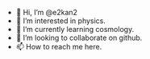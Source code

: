 - 👋 Hi, I’m @e2kan2
- 👀 I’m interested in physics.
- 🌱 I’m currently learning cosmology.
- 💞️ I’m looking to collaborate on github.
- 📫 How to reach me here.

<!---
e2kan2/e2kan2 is a ✨ special ✨ repository because its `README.md` (this file) appears on your GitHub profile.
You can click the Preview link to take a look at your changes.
--->
